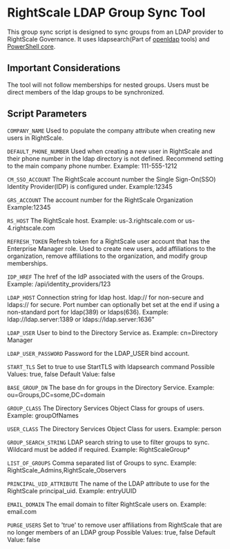 # RightScale LDAP Group Sync Tool

This group sync script is designed to sync groups from an LDAP provider to RightScale Governance.
It uses ldapsearch(Part of [openldap](https://www.openldap.org/software/download/) tools) and [PowerShell core](https://github.com/PowerShell/PowerShell).

## Important Considerations
The tool will not follow memberships for nested groups. Users must be direct members of the ldap groups to be synchronized.

## Script Parameters

`COMPANY_NAME`
Used to populate the company attribute when creating new users in RightScale.

`DEFAULT_PHONE_NUMBER`
Used when creating a new user in RightScale and their phone number in the ldap directory is not defined.
Recommend setting to the main company phone number.
Example: 111-555-1212

`CM_SSO_ACCOUNT`
The RightScale account number the Single Sign-On(SSO) Identity Provider(IDP) is configured under.
Example:12345

`GRS_ACCOUNT`
The account number for the RightScale Organization
Example:12345

`RS_HOST`
The RightScale host.
Example: us-3.rightscale.com or us-4.rightscale.com

`REFRESH_TOKEN`
Refresh token for a RightScale user account that has the Enterprise Manager role.
Used to create new users, add affiliations to the organization, remove affiliations to the organization, and modify group memberships.

`IDP_HREF`
The href of the IdP associated with the users of the Groups.
Example: /api/identity_providers/123

`LDAP_HOST`
Connection string for ldap host.
ldap:// for non-secure and ldaps:// for secure.
Port number can optionally bet set at the end if using a non-standard port for ldap(389) or ldaps(636).
Example: ldap://ldap.server:1389 or ldaps://ldap.server:1636"

`LDAP_USER`
User to bind to the Directory Service as.
Example: cn=Directory Manager

`LDAP_USER_PASSWORD`
Password for the LDAP_USER bind account.

`START_TLS`
Set to true to use StartTLS with ldapsearch command
Possible Values: true, false
Default Value: false

`BASE_GROUP_DN`
The base dn for groups in the Directory Service.
Example: ou=Groups,DC=some,DC=domain

`GROUP_CLASS`
The Directory Services Object Class for groups of users. 
Example: groupOfNames

`USER_CLASS`
The Directory Services Object Class for users.
Example: person

`GROUP_SEARCH_STRING`
LDAP search string to use to filter groups to sync. Wildcard must be added if required.
Example: RightScaleGroup*

`LIST_OF_GROUPS`
Comma separated list of Groups to sync.
Example: RightScale_Admins,RightScale_Observers

`PRINCIPAL_UID_ATTRIBUTE`
The name of the LDAP attribute to use for the RightScale principal_uid.
Example: entryUUID

`EMAIL_DOMAIN`
The email domain to filter RightScale users on.
Example: email.com

`PURGE_USERS`
Set to 'true' to remove user affiliations from RightScale that are no longer members of an LDAP group
Possible Values: true, false
Default Value: false
